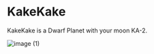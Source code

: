 # KakeKake
KakeKake is a Dwarf Planet with your moon KA-2.

![image (1)](https://github.com/user-attachments/assets/fab31b00-afb8-4996-a7f7-5d173abf9b30)
